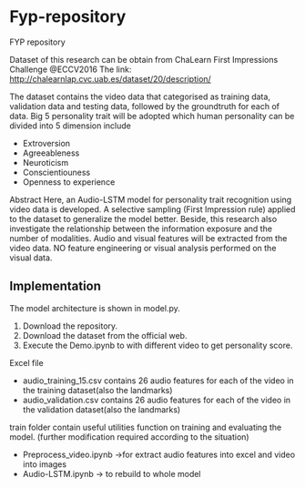 # Fyp-repository

FYP repository 

Dataset of this research can be obtain from ChaLearn First Impressions Challenge @ECCV2016
The link: http://chalearnlap.cvc.uab.es/dataset/20/description/

The dataset contains the video data that categorised as training data, validation data and testing data, followed by the groundtruth for each of data.
Big 5 personality trait will be adopted which human personality can be divided into 5 dimension include
- Extroversion
- Agreeableness
- Neuroticism
- Conscientiouness
- Openness to experience

Abstract
Here, an Audio-LSTM model for personality trait recognition using video data is developed. A selective sampling (First Impression rule) applied to the dataset to generalize the model better. Beside, this research also investigate the relationship between the information exposure and the number of modalities. Audio and visual features will be extracted from the video data. NO feature engineering or visual analysis performed on the visual data.

## Implementation
The model architecture is shown in model.py.
1. Download the repository.
2. Download the dataset from the official web.
3. Execute the Demo.ipynb to with different video to get personality score.

Excel file
- audio_training_15.csv contains 26 audio features for each of the video in the training dataset(also the landmarks)
- audio_validation.csv contains 26 audio features for each of the video in the validation dataset(also the landmarks)



train folder contain useful utilities function on training and evaluating the model. (further modification required according to the situation)
- Preprocess_video.ipynb ->for extract audio features into excel and video into images
- Audio-LSTM.ipynb -> to rebuild to whole model


